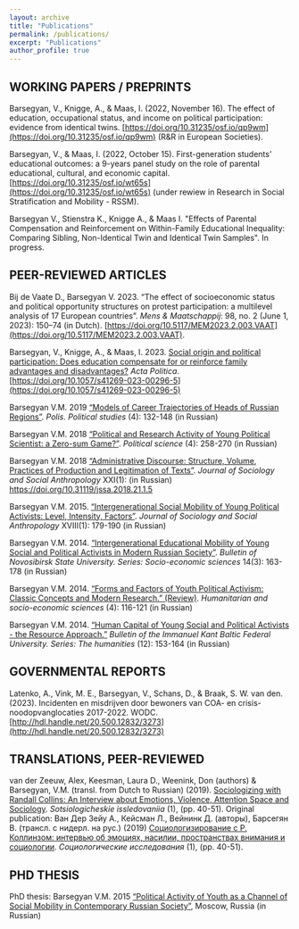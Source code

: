 ```yaml
---
layout: archive
title: "Publications"
permalink: /publications/
excerpt: "Publications"
author_profile: true
---
```


## WORKING PAPERS / PREPRINTS
Barsegyan, V., Knigge, A., & Maas, I. (2022, November 16). The effect of education, occupational status, and income on political participation: evidence from identical twins. [https://doi.org/10.31235/osf.io/qp9wm](https://doi.org/10.31235/osf.io/qp9wm) (R&R in European Societies). 

Barsegyan, V., & Maas, I. (2022, October 15). First-generation students’ educational outcomes: a 9-years panel study on the role of parental educational, cultural, and economic capital. [https://doi.org/10.31235/osf.io/wt65s](https://doi.org/10.31235/osf.io/wt65s) (under rewiew in Research in Social Stratification and Mobility - RSSM).

Barsegyan V., Stienstra K., Knigge A., & Maas I. "Effects of Parental Compensation and Reinforcement on Within-Family Educational Inequality: Comparing Sibling, Non-Identical Twin and Identical Twin Samples". In progress. 

## PEER-REVIEWED ARTICLES

Bij de Vaate D., Barsegyan V. 2023. “The effect of socioeconomic status and political opportunity structures on protest participation: a multilevel analysis of 17 European countries”. *Mens & Maatschappij*: 98, no. 2 (June 1, 2023): 150–74 (in Dutch). [https://doi.org/10.5117/MEM2023.2.003.VAAT](https://doi.org/10.5117/MEM2023.2.003.VAAT).

Barsegyan, V., Knigge, A., & Maas, I. 2023. [Social origin and political participation: Does education compensate for or reinforce family advantages and disadvantages?](https://link.springer.com/article/10.1057/s41269-023-00296-5) *Acta Politica*. [https://doi.org/10.1057/s41269-023-00296-5](https://doi.org/10.1057/s41269-023-00296-5)

Barsegyan V.M. 2019 [“Models of Career Trajectories of Heads of Russian Regions”](https://www.politstudies.ru/en/article/5553). *Polis. Political studies* (4): 132-148 (in Russian)

Barsegyan V.M. 2018 [“Political and Research Activity of Young Political Scientist: a Zero-sum Game?”](http://inion.ru/site/assets/files/3895/1.pdf). *Political science* (4): 258-270 (in Russian)

Barsegyan V.M. 2018 [“Administrative Discourse: Structure, Volume, Practices of Production and Legitimation of Texts”](http://jourssa.ru/files/volumes/2018_1/Barsegyan_2018_1.pdf). *Journal of Sociology and Social Anthropology* XXI(1): (in Russian) https://doi.org/10.31119/jssa.2018.21.1.5   

Barsegyan V.M. 2015. [“Intergenerational Social Mobility of Young Political Activists: Level, Intensity, Factors”](http://jourssa.ru/jourssa/article/view/376). *Journal of Sociology and Social Anthropology* XVIII(1): 179-190 (in Russian) 

Barsegyan V.M. 2014. [“Intergenerational Educational Mobility of Young Social and Political Activists in Modern Russian Society”](https://publications.hse.ru/pubs/share/folder/q3v4lgjraw/138944779.pdf). *Bulletin of Novosibirsk State University. Series: Socio-economic sciences* 14(3): 163-178 (in Russian)

Barsegyan V.M. 2014. [“Forms and Factors of Youth Political Activism: Classic Concepts and Modern Research.” (Review)](https://publications.hse.ru/pubs/share/folder/emt3rxufjq/138922524.pdf). *Humanitarian and socio-economic sciences* (4): 116-121 (in Russian)

Barsegyan V.M. 2014. [“Human Capital of Young Social and Political Activists - the Resource Approach.”](https://journals.kantiana.ru/upload/iblock/2ac/Vardan%20Barsegyan,%20153-164.pdf) *Bulletin of the Immanuel Kant Baltic Federal University. Series: The humanities* (12): 153-164 (in Russian)

## GOVERNMENTAL REPORTS
Latenko, A., Vink, M. E., Barsegyan, V., Schans, D., & Braak, S. W. van den. (2023). Incidenten en misdrijven door bewoners van COA- en crisis-noodopvanglocaties 2017-2022. WODC. [http://hdl.handle.net/20.500.12832/3273](http://hdl.handle.net/20.500.12832/3273)  

## TRANSLATIONS, PEER-REVIEWED
van der Zeeuw, Alex, Keesman, Laura D., Weenink, Don (authors) & Barsegyan, V.M. (transl. from Dutch to Russian) (2019). [Sociologizing with Randall Collins: An Interview about Emotions, Violence, Attention Space and Sociology](https://www.socis.isras.ru/files/File/2019/1/van_der_Zeeuw.pdf). *Sotsiologicheskie issledovaniia* (1), (pp. 40-51). Original publication: Ван Дер Зейу А., Кейсман Л., Вейнинк Д. (авторы), Барсегян В. (трансл. с нидерл. на рус.) (2019) [Социологизирование с Р. Коллинзом: интервью об эмоциях, насилии, пространствах внимания и социологии](https://www.socis.isras.ru/files/File/2019/1/van_der_Zeeuw.pdf). *Социологические исследования* (1), (pp. 40-51). 

## PHD THESIS 
PhD thesis: Barsegyan V.M. 2015 [“Political Activity of Youth as a Channel of Social Mobility in Contemporary Russian Society”](https://www.hse.ru/data/xf/2015/11/09/1078846165/%D0%94%D0%B8%D1%81%D1%81%D0%B5%D1%80%D1%82%D0%B0%D1%86%D0%B8%D1%8F%20%D0%91%D0%B0%D1%80%D1%81%D0%B5%D0%B3%D1%8F%D0%BD.pdf), Moscow, Russia (in Russian)
